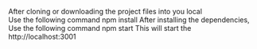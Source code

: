 After cloning or downloading the project files into you local</br>
Use the following command
npm install
After installing the dependencies, Use the following command
npm start
This will start the http://localhost:3001
